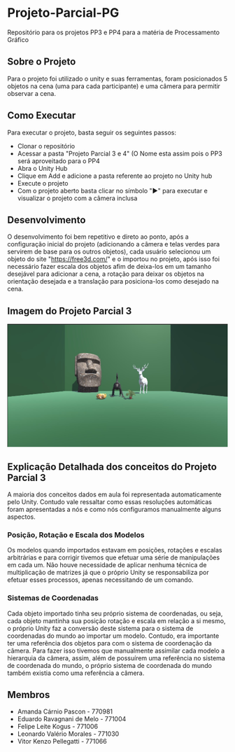 # Projeto-Parcial-PG

Repositório para os projetos PP3 e PP4 para a matéria de Processamento Gráfico

## Sobre o Projeto

Para o projeto foi utilizado o unity e suas ferramentas, foram posicionados 5 objetos na cena (uma para cada participante) e uma câmera para permitir observar a cena.

## Como Executar

Para executar o projeto, basta seguir os seguintes passos:

- Clonar o repositório
- Acessar a pasta "Projeto Parcial 3 e 4" (O Nome esta assim pois o PP3 será aproveitado para o PP4
- Abra o Unity Hub
- Clique em Add e adicione a pasta referente ao projeto no Unity hub
- Execute o projeto
- Com o projeto aberto basta clicar no símbolo "▶️" para executar e visualizar o projeto com a câmera inclusa

## Desenvolvimento

O desenvolvimento foi bem repetitivo e direto ao ponto, após a configuração inicial do projeto (adicionando a câmera e telas verdes para servirem de base para os outros objetos), cada usuário selecionou um objeto do site "https://free3d.com/" e o importou no projeto, após isso foi necessário fazer escala dos objetos afim de deixa-los em um tamanho desejável para adicionar a cena, a rotação para deixar os objetos na orientação desejada e a translação para posiciona-los como desejado na cena.

## Imagem do Projeto Parcial 3

<img src='https://github.com/VitorKenzo/Projeto-Parcial-PG/blob/main/Foto_cena.jpg'>

## Explicação Detalhada dos conceitos do Projeto Parcial 3

A maioria dos conceitos dados em aula foi representada automaticamente pelo Unity. Contudo vale ressaltar como essas resoluções automáticas foram apresentadas a nós e como nós configuramos manualmente alguns aspectos.

### Posição, Rotação e Escala dos Modelos

Os modelos quando importados estavam em posições, rotações e escalas arbitrárias e para corrigir tivemos que efetuar uma série de manipulações em cada um. Não houve necessidade de aplicar nenhuma técnica de multiplicação de matrizes já que o próprio Unity se responsabiliza por efetuar esses processos, apenas necessitando de um comando.

### Sistemas de Coordenadas

Cada objeto importado tinha seu próprio sistema de coordenadas, ou seja, cada objeto mantinha sua posição rotação e escala em relação a si mesmo, o próprio Unity faz a conversão deste sistema para o sistema de coordenadas do mundo ao importar um modelo. Contudo, era importante ter uma referência dos objetos para com o sistema de coordenação da câmera. Para fazer isso tivemos que manualmente assimilar cada modelo a hierarquia da câmera, assim, além de possuírem uma referência no sistema de coordenada do mundo, o próprio sistema de coordenada do mundo também existia como uma referência a câmera.

## Membros

- Amanda Cárnio Pascon - 770981
- Eduardo Ravagnani de Melo - 771004
- Felipe Leite Kogus - 771006
- Leonardo Valério Morales - 771030
- Vitor Kenzo Pellegatti - 771066
